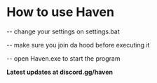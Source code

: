 # How to use Haven

-- change your settings on settings.bat

-- make sure you join da hood before executing it

-- open Haven.exe to start the program

**Latest updates at discord.gg/haven**
